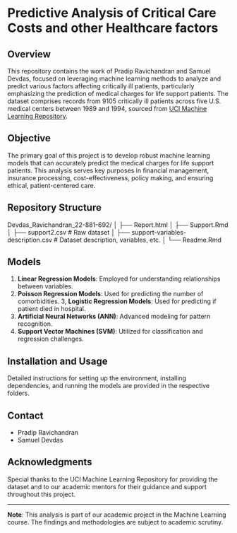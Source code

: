 # Predictive Analysis of Critical Care Costs and other Healthcare factors

## Overview

This repository contains the work of Pradip Ravichandran and Samuel Devdas, focused on leveraging machine learning methods to analyze and predict various factors affecting critically ill patients, particularly emphasizing the prediction of medical charges for life support patients. The dataset comprises records from 9105 critically ill patients across five U.S. medical centers between 1989 and 1994, sourced from [UCI Machine Learning Repository](https://archive.ics.uci.edu/dataset/880/support2).

## Objective

The primary goal of this project is to develop robust machine learning models that can accurately predict the medical charges for life support patients. This analysis serves key purposes in financial management, insurance processing, cost-effectiveness, policy making, and ensuring ethical, patient-centered care.

## Repository Structure

Devdas_Ravichandran_22-881-692/
│
├── Report.html
│
├── Support.Rmd
│
├── support2.csv                # Raw dataset
│
├── support-variables-description.csv    # Dataset description, variables, etc.
│
└── Readme.Rmd

## Models

1. **Linear Regression Models**: Employed for understanding relationships between variables.
2. **Poisson Regression Models**: Used for predicting the number of comorbidities.
3, **Logistic Regression Models**: Used for predicting if patient died in hospital.
4. **Artificial Neural Networks (ANN)**: Advanced modeling for pattern recognition.
5. **Support Vector Machines (SVM)**: Utilized for classification and regression challenges.

## Installation and Usage

Detailed instructions for setting up the environment, installing dependencies, and running the models are provided in the respective folders.

## Contact

- Pradip Ravichandran 
- Samuel Devdas

## Acknowledgments

Special thanks to the UCI Machine Learning Repository for providing the dataset and to our academic mentors for their guidance and support throughout this project.

---

**Note**: This analysis is part of our academic project in the Machine Learning course. The findings and methodologies are subject to academic scrutiny.
